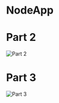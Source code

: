 # NodeApp

# Part 2 

![Part 2](https://user-images.githubusercontent.com/45043467/171544143-db74cb2e-6167-4a09-8141-913ed2bd02f4.png)

# Part 3

![Part 3](https://user-images.githubusercontent.com/45043467/171544162-68df1e27-5c81-4d53-b3e6-cfa996143559.png)

